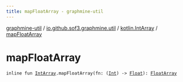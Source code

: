 ```yaml
---
title: mapFloatArray - graphmine-util
---
```


[graphmine-util](../../index.html) / [io.github.sof3.graphmine.util](../index.html) / [kotlin.IntArray](index.html) / [mapFloatArray](./map-float-array.html)

# mapFloatArray

`inline fun `[`IntArray`](https://kotlinlang.org/api/latest/jvm/stdlib/kotlin/-int-array/index.html)`.mapFloatArray(fn: (`[`Int`](https://kotlinlang.org/api/latest/jvm/stdlib/kotlin/-int/index.html)`) -> `[`Float`](https://kotlinlang.org/api/latest/jvm/stdlib/kotlin/-float/index.html)`): `[`FloatArray`](https://kotlinlang.org/api/latest/jvm/stdlib/kotlin/-float-array/index.html)